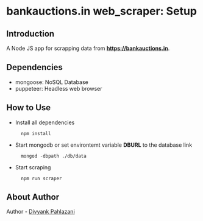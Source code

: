 # bankauctions.in web_scraper: Setup

## Introduction

A Node JS app for scrapping data from **https://bankauctions.in**.

## Dependencies

+ mongoose: NoSQL Database
+ puppeteer: Headless web browser 

## How to Use
+ Install all dependencies
  ```
    npm install
  ```

+ Start mongodb or set environtemt variable **DBURL** to the database link
  ```
    mongod -dbpath ./db/data
  ```

+ Start scraping
  ```
    npm run scraper
  ```

## About Author

Author - [Divyank Pahlazani](https://github.com/Pahlaz "Github")